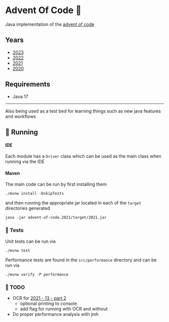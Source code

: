# Advent Of Code 🎅

Java implementation of the [advent of code](https://adventofcode.com/)

## Years

- [2023](/advent-of-code.2023)
- [2022](/advent-of-code.2022)
- [2021](/advent-of-code.2021)
- [2020](/advent-of-code.2020)

## Requirements

- Java 17

----

Also being used as a test bed for learning things such as new java features and workflows

## 🚀 Running

#### IDE

Each module has a `Driver` class which can be used as the main class when running via the IDE

#### Maven

The main code can be run by first installing them

```shell
./mvnw install -DskipTests
```

and then running the appropriate jar located in each of the `target` directories generated

```shell
java -jar advent-of-code.2021/target/2021.jar
```

### 🧪 Tests

Unit tests can be run via

```shell
./mvnw test
```

Performance tests are found in the `src/performance` directory and can be run via

```shell
./mvnw verify -P performance
```

### 📝 TODO

- OCR
  for [2021 - 13 - part 2](/advent-of-code.2021/src/main/java/com/lewisbirks/adventofcode/day/Day13.java#L27)
    - optional printing to console
    - add flag for running with OCR and without
- Do proper performance analysis with jmh
